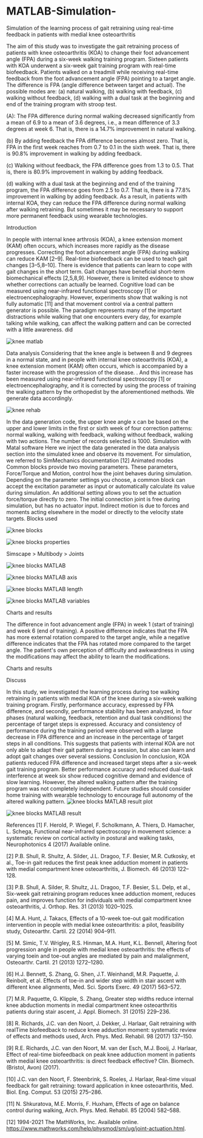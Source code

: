 # MATLAB-Simulation-
Simulation of the learning process of gait retraining using real-time feedback in patients with medial knee osteoarthritis


The aim of this study was to investigate the gait retraining process of patients with knee osteoarthritis (KOA) to change their foot advancement angle (FPA) during a six-week walking training program. Sixteen patients with KOA underwent a six-week gait training program with real-time biofeedback. Patients walked on a treadmill while receiving real-time feedback from the foot advancement angle (FPA) pointing to a target angle. The difference is FPA (angle difference between target and actual). The possible modes are: (a) natural walking, (b) walking with feedback, (c) walking without feedback, (d) walking with a dual task at the beginning and end of the training program with stroop test.

(A): The FPA difference during normal walking decreased significantly from a mean of 6.9 to a mean of 3.6 degrees, i.e., a mean difference of 3.3 degrees at week 6.
That is, there is a 14.7% improvement in natural walking.

(b) By adding feedback the FPA difference becomes almost zero. That is, FPA in the first week reaches from 0.7 to 0.1 in the sixth week.
That is, there is 90.8% improvement in walking by adding feedback.

(c) Walking without feedback, the FPA difference goes from 1.3 to 0.5.
That is, there is 80.9% improvement in walking by adding feedback.

(d) walking with a dual task at the beginning and end of the training program, the FPA difference goes from 2.5 to 0.7.
That is, there is a 77.8% improvement in walking by adding feedback.
As a result, in patients with internal KOA, they can reduce the FPA difference during normal walking after walking retraining. But sometimes it may be necessary to support more permanent feedback using wearable technologies.




Introduction

In people with internal knee arthrosis (KOA), a knee extension moment (KAM) often occurs, which increases more rapidly as the disease progresses.
Correcting the foot advancement angle (FPA) during walking can reduce KAM [2–9]. Real-time biofeedback can be used to teach gait changes [3–5,8–10]. There is evidence that patients can learn to cope with gait changes in the short term. Gait changes have beneficial short-term biomechanical effects [2,5,8,9]. However, there is limited evidence to show whether corrections can actually be learned.
Cognitive load can be measured using near-infrared functional spectroscopy [1] or electroencephalography.
However, experiments show that walking is not fully automatic [11] and that movement control via a central pattern generator is possible. The paradigm represents many of the important distractions while walking that one encounters every day, for example talking while walking, can affect the walking pattern and can be corrected with a little awareness. did


![knee matlab](https://github.com/RoshaSoft/MATLAB-Simulation-/assets/85801966/bec24324-d23a-439d-b050-c09712a80ee8)


Data analysis
Considering that the knee angle is between 8 and 9 degrees in a normal state, and in people with internal knee osteoarthritis (KOA), a knee extension moment (KAM) often occurs, which is accompanied by a faster increase with the progression of the disease. . And this increase has been measured using near-infrared functional spectroscopy [1] or electroencephalography, and it is corrected by using the process of training the walking pattern by the orthopedist by the aforementioned methods. We generate data accordingly.

![knee rehab](https://github.com/RoshaSoft/MATLAB-Simulation-/assets/85801966/03bc944a-a72d-4550-8040-98de335b004f)


In the data generation code, the upper knee angle x can be based on the upper and lower limits in the first or sixth week of four correction patterns: normal walking, walking with feedback, walking without feedback, walking with two actions. The number of records selected is 1000.
Simulation with Matal software
Here we inject the data generated in the data analysis section into the simulated knee and observe its movement.
For simulation, we referred to SimMechanics documentation [12]
Animated modes
Common blocks provide two moving parameters. These parameters, Force/Torque and Motion, control how the joint behaves during simulation. Depending on the parameter settings you choose, a common block can accept the excitation parameter as input or automatically calculate its value during simulation. An additional setting allows you to set the actuation force/torque directly to zero. The initial connection joint is free during simulation, but has no actuator input. Indirect motion is due to forces and moments acting elsewhere in the model or directly to the velocity state targets.
Blocks used

![knee blocks](https://github.com/RoshaSoft/MATLAB-Simulation-/assets/85801966/b0167d91-82d2-40e8-aef5-942dfc76d8c6)

![knee blocks properties](https://github.com/RoshaSoft/MATLAB-Simulation-/assets/85801966/438dc6f3-6929-4437-9df0-523eec366bd3)

Simscape > Multibody > Joints

![knee blocks MATLAB](https://github.com/RoshaSoft/MATLAB-Simulation-/assets/85801966/4af9f61e-0858-48a2-92bf-efe9582e0482)


![knee blocks MATLAB axis](https://github.com/RoshaSoft/MATLAB-Simulation-/assets/85801966/baf7d198-0d1e-445c-9ce6-3fbd176512c4)


![knee blocks MATLAB length](https://github.com/RoshaSoft/MATLAB-Simulation-/assets/85801966/7806fc10-62b7-4be9-8d6d-4447d68ca53c)


![knee blocks MATLAB variables](https://github.com/RoshaSoft/MATLAB-Simulation-/assets/85801966/fc4a39b6-18ca-4d57-abda-f9248d8474a4)


Charts and results



The difference in foot advancement angle (FPA) in week 1 (start of training) and week 6 (end of training). A positive difference indicates that the FPA has more external rotation compared to the target angle, while a negative difference indicates that the FPA has rotated more compared to the target angle. The patient's own perception of difficulty and awkwardness in using the modifications may affect the ability to learn the modifications.


Charts and results



Discuss


In this study, we investigated the learning process during toe walking retraining in patients with medial KOA of the knee during a six-week walking training program. Firstly, performance accuracy, expressed by FPA difference, and secondly, performance stability has been analyzed, in four phases (natural walking, feedback, retention and dual task conditions) the percentage of target steps is expressed. Accuracy and consistency of performance during the training period were observed with a large decrease in FPA difference and an increase in the percentage of target steps in all conditions. This suggests that patients with internal KOA are not only able to adapt their gait pattern during a session, but also can learn and adopt gait changes over several sessions.
Conclusion
In conclusion, KOA patients reduced FPA difference and increased target steps after a six-week gait training program. Better performance accuracy and reduced dual-task interference at week six show reduced cognitive demand and evidence of slow learning. However, the altered walking pattern after the training program was not completely independent. Future studies should consider home training with wearable technology to encourage full autonomy of the altered walking pattern.
![knee blocks MATLAB result plot](https://github.com/RoshaSoft/MATLAB-Simulation-/assets/85801966/3dbac823-cf0a-40a5-aba3-013b8f2edb03)

![knee blocks MATLAB result](https://github.com/RoshaSoft/MATLAB-Simulation-/assets/85801966/b9f2ee36-ed0f-450e-bc84-57c706e231cd)



References
[1] F. Herold, P. Wiegel, F. Scholkmann, A. Thiers, D. Hamacher, L. Schega, Functional near-infrared spectroscopy in movement science: a systematic review on cortical activity in postural and walking tasks, Neurophotonics 4 (2017) Available online.

[2] P.B. Shull, R. Shultz, A. Silder, J.L. Dragoo, T.F. Besier, M.R. Cutkosky, et al., Toe-in gait reduces the first peak knee adduction moment in patients with medial compartment knee osteoarthritis, J. Biomech. 46 (2013) 122–128. 

[3] P.B. Shull, A. Silder, R. Shultz, J.L. Dragoo, T.F. Besier, S.L. Delp, et al., Six-week gait retraining program reduces knee adduction moment, reduces pain, and improves function for individuals with medial compartment knee osteoarthritis, J. Orthop. Res. 31 (2013) 1020–1025.

[4] M.A. Hunt, J. Takacs, Effects of a 10-week toe-out gait modification intervention in people with medial knee osteoarthritis: a pilot, feasibility study, Osteoarthr. Cartil. 22 (2014) 904–911. 

[5] M. Simic, T.V. Wrigley, R.S. Hinman, M.A. Hunt, K.L. Bennell, Altering foot progression angle in people with medial knee osteoarthritis: the effects of varying toein and toe-out angles are mediated by pain and malalignment, Osteoarthr. Cartil. 21 (2013) 1272–1280. 

[6] H.J. Bennett, S. Zhang, G. Shen, J.T. Weinhandl, M.R. Paquette, J. Reinbolt, et al. Effects of toe-in and wider step width in stair ascent with different knee alignments, Med. Sci. Sports Exerc. 49 (2017) 563–572. 

[7] M.R. Paquette, G. Klipple, S. Zhang, Greater step widths reduce internal knee abduction moments in medial compartment knee osteoarthritis patients during stair ascent, J. Appl. Biomech. 31 (2015) 229–236. 

[8] R. Richards, J.C. van den Noort, J. Dekker, J. Harlaar, Gait retraining with realTime biofeedback to reduce knee adduction moment: systematic review of effects and methods used, Arch. Phys. Med. Rehabil. 98 (2017) 137–150. 

[9] R.E. Richards, J.C. van den Noort, M. van der Esch, M.J. Booij, J. Harlaar, Effect of real-time biofeedback on peak knee adduction moment in patients with medial knee osteoarthritis: is direct feedback effective? Clin. Biomech. (Bristol, Avon) (2017).

[10] J.C. van den Noort, F. Steenbrink, S. Roeles, J. Harlaar, Real-time visual feedback for gait retraining: toward application in knee osteoarthritis, Med. Biol. Eng. Comput. 53 (2015) 275–286.

[11] N. Shkuratova, M.E. Morris, F. Huxham, Effects of age on balance control during walking, Arch. Phys. Med. Rehabil. 85 (2004) 582–588.

[12] 1994-2021 The MathWorks, Inc. Available online. https://www.mathworks.com/help/physmod/sm/ug/joint-actuation.html.
